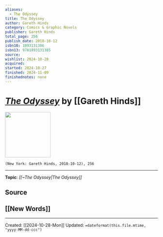 ```yaml
---
aliases:
  - The Odyssey
title: The Odyssey
author: Gareth Hinds
category: Comics & Graphic Novels
publisher: Gareth Hinds
total_page: 256
publish_date: 2010-10-12
isbn10: 1893131386
isbn13: 9781893131385
source: 
wishlist: 2024-10-28
acquired: 
started: 2024-10-27
finished: 2024-11-09
finishednotes: none
---
```

# *[The Odyssey]()* by [[Gareth Hinds]]

<img src="http://books.google.com/books/content?id=3FDjBQAAQBAJ&printsec=frontcover&img=1&zoom=1&edge=curl&source=gbs_api" width=150>

`(New York: Gareth Hinds, 2010-10-12), 256`



--- 
**Topic**: *[[~The Odyssey|The Odyssey]]*

**Source**
- 
 
**[[New Words]]**
- 

---
Created: [[2024-10-28-Mon]]
Updated: `=dateformat(this.file.mtime, "yyyy-MM-dd-ccc")`